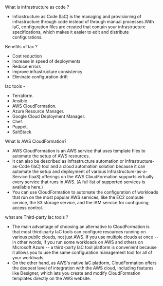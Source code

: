 What is infrastructure as code ?
- Infrastructure as Code (IaC) is the managing and provisioning of infrastructure through code instead of through manual processes.With IaC, configuration files are created that contain your infrastructure specifications, which makes it easier to edit and distribute configurations.

Benefits of Iac ?
- Cost reduction
- Increase in speed of deployments
- Reduce errors 
- Improve infrastructure consistency
- Eliminate configuration drift

Iac tools -
- Terraform.
- Ansible.
- AWS CloudFormation.
- Azure Resource Manager.
- Google Cloud Deployment Manager.
- Chef.
- Puppet.
- SaltStack.

What Is AWS CloudFormation?
- AWS CloudFormation is an AWS service that uses template files to automate the setup of AWS resources.
- It can also be described as infrastructure automation or Infrastructure-as-Code (IaC) tool and a cloud automation solution because it can automate the setup and deployment of various Infrastructure-as-a-Service (IaaS) offerings on the AWS CloudFormation supports virtually every service that runs in AWS. (A full list of supported services is available here.)
- You can use CloudFormation to automate the configuration of workloads that run on the most popular AWS services, like the EC2 compute service, the S3 storage service, and the IAM service for configuring access control.

what are Third-party Iac tools ?
 
- The main advantage of choosing an alternative to CloudFormation is that most third-party IaC tools can configure resources running on various public clouds, not just AWS. If you use multiple clouds at once -- in other words, if you run some workloads on AWS and others on Microsoft Azure -- a third-party IaC tool platform is convenient because it allows you to use the same configuration management tool for all of your workloads.
- On the other hand, as AWS's native IaC platform, CloudFormation offers the deepest level of integration with the AWS cloud, including features like Designer, which lets you create and modify CloudFormation templates directly on the AWS website.





